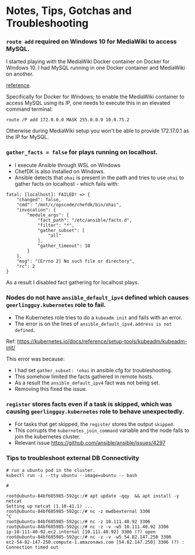 # Notes, Tips, Gotchas and Troubleshooting

### `route add` required on Windows 10 for MediaWiki to access MySQL.

I started playing with the MediaWiki Docker container on Docker for Windows 10. I had MySQL running in one Docker container and MediaWiki on another.

[reference](https://github.com/docker/for-win/issues/221).

Specifically for Docker for Windows; to enable the MediaWiki container to access MySQL using its IP, one needs to execute this in an elevated command terminal:

`route /P add 172.0.0.0 MASK 255.0.0.0 10.0.75.2`

Otherwise during MediaWiki setup you won't be able to provide 172.17.0.1 as the IP for MySQL.

### `gather_facts = false` for plays running on localhost.

* I execute Ansible through WSL on Windows
* ChefDK is also installed on Windows.
* Ansible detects that `ohai` is present in the path and tries to use `ohai` to gather facts on localhost - which fails with:

```
fatal: [localhost]: FAILED! => {
    "changed": false,
    "cmd": "/mnt/c/opscode/chefdk/bin/ohai",
    "invocation": {
        "module_args": {
            "fact_path": "/etc/ansible/facts.d",
            "filter": "*",
            "gather_subset": [
                "all"
            ],
            "gather_timeout": 10
        }
    },
    "msg": "[Errno 2] No such file or directory",
    "rc": 2
}
```

As a result I disabled fact gathering for localhost plays.

### Nodes do not have `ansible_default_ipv4` defined which causes `geerlingguy.kubernetes` role to fail.

* The Kubernetes role tries to do a `kubeadm init` and fails with an error.
* The error is on the lines of `ansible_default_ipv4.address is not defined`.

Ref: https://kubernetes.io/docs/reference/setup-tools/kubeadm/kubeadm-init/

This error was because:

* I had set `gather_subset: !ohai` in ansible.cfg for troubleshooting.
* This somehow limited the facts gathered in remote hosts.
* As a result the `ansible_default_ipv4` fact was not being set.
* Removing this fixed the issue.

### `register` stores facts even if a task is skipped, which was causing `geerlingguy.kubernetes` role to behave unexpectedly.

* For tasks that get skipped, the `register` stores the output `skipped`.
* This corrupts the `kubernetes_join_command` variable and the node fails to join the kubernetes cluster.
* Relevant issue https://github.com/ansible/ansible/issues/4297

### Tips to troubleshoot external DB Connectivity

```
# run a ubuntu pod in the cluster.
kubectl run -i --tty ubuntu --image=ubuntu -- bash

# 

root@ubuntu-84bf685985-592gc:/# apt update -qqy  && apt install -y netcat
Setting up netcat (1.10-41.1) ...
root@ubuntu-84bf685985-592gc:/# nc -z mwdbexternal 3306
^C
root@ubuntu-84bf685985-592gc:/# nc -z 10.111.40.92 3306
root@ubuntu-84bf685985-592gc:/# nc -z -v -w5 10.111.40.92 3306
ip-10-111-40-92.ec2.internal [10.111.40.92] 3306 (?) open
root@ubuntu-84bf685985-592gc:/# nc -z -v -w5 54.82.147.250 3306
ec2-54-82-147-250.compute-1.amazonaws.com [54.82.147.250] 3306 (?) : Connection timed out
```
